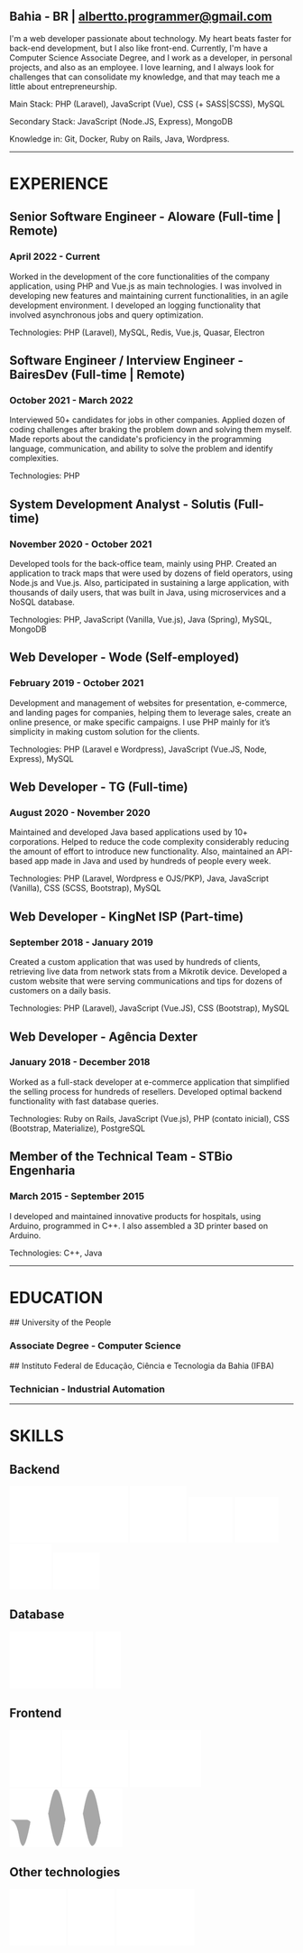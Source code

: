 <curriculum-layout>

<full-page-center>

<typing-name />

## Bahia - BR | [albertto.programmer@gmail.com](mailto:albertto.programmer@gmail.com)

I'm a web developer passionate about technology. My heart beats faster for back-end development, but I also like front-end. Currently, I'm have a Computer Science Associate Degree, and I work as a developer, in personal projects, and also as an employee. I love learning, and I always look for challenges that can consolidate my knowledge, and that may teach me a little about entrepreneurship.

Main Stack: PHP (Laravel), JavaScript (Vue), CSS (+ SASS|SCSS), MySQL

Secondary Stack: JavaScript (Node.JS, Express), MongoDB

Knowledge in: Git, Docker, Ruby on Rails, Java, Wordpress.

</full-page-center>

<div class="container">

---

# EXPERIENCE

<work-experience>

## Senior Software Engineer - Aloware (Full-time | Remote)

### April 2022 - Current

Worked in the development of the core functionalities of the company application, using PHP and Vue.js as main technologies. I was involved in developing new features and maintaining current functionalities, in an agile development environment. I developed an logging functionality that involved asynchronous jobs and query optimization.

Technologies: PHP (Laravel), MySQL, Redis, Vue.js, Quasar, Electron

</work-experience>

<work-experience>

## Software Engineer / Interview Engineer - BairesDev (Full-time | Remote)

### October 2021 - March 2022

Interviewed 50+ candidates for jobs in other companies. Applied dozen of coding challenges after braking the problem down and solving them myself. Made reports about the candidate's proficiency in the programming language, communication, and ability to solve the problem and identify complexities.

Technologies: PHP

</work-experience>

<work-experience>

## System Development Analyst - Solutis (Full-time)

### November 2020 - October 2021

Developed tools for the back-office team, mainly using PHP. Created an application to track maps that were used by dozens of field operators, using Node.js and Vue.js. Also, participated in sustaining a large application, with thousands of daily users, that was built in Java, using microservices and a NoSQL database.

Technologies: PHP, JavaScript (Vanilla, Vue.js), Java (Spring), MySQL, MongoDB

</work-experience>

<work-experience>

## Web Developer - Wode (Self-employed)

### February 2019 - October 2021

Development and management of websites for presentation, e-commerce, and landing pages for companies, helping them to leverage sales, create an online presence, or make specific campaigns. I use PHP mainly for it’s simplicity in making custom solution for the clients.

Technologies: PHP (Laravel e Wordpress), JavaScript (Vue.JS, Node, Express), MySQL

</work-experience>

<work-experience>

## Web Developer - TG (Full-time)

### August 2020 - November 2020

Maintained and developed Java based applications used by 10+ corporations. Helped to reduce the code complexity considerably reducing the amount of effort to introduce new functionality. Also, maintained an API-based app made in Java and used by hundreds of people every week.

Technologies: PHP (Laravel, Wordpress e OJS/PKP), Java, JavaScript (Vanilla), CSS (SCSS, Bootstrap), MySQL

</work-experience>

<work-experience>

## Web Developer - KingNet ISP (Part-time)

### September 2018 - January 2019

Created a custom application that was used by hundreds of clients, retrieving live data from network stats from a Mikrotik device. Developed a custom website that were serving communications and tips for dozens of customers on a daily basis.

Technologies: PHP (Laravel), JavaScript (Vue.JS), CSS (Bootstrap), MySQL

</work-experience>

<work-experience>

## Web Developer - Agência Dexter

### January 2018 - December 2018

Worked as a full-stack developer at e-commerce application that simplified the selling process for hundreds of resellers. Developed optimal backend functionality with fast database queries.

Technologies: Ruby on Rails, JavaScript (Vue.js), PHP (contato inicial), CSS (Bootstrap, Materialize), PostgreSQL

</work-experience>

<work-experience>

## Member of the Technical Team - STBio Engenharia

### March 2015 - September 2015

I developed and maintained innovative products for hospitals, using Arduino, programmed in C++. I also assembled a 3D printer based on Arduino.

Technologies: C++, Java

</work-experience>


---


# EDUCATION

<education-entry>
## University of the People

### Associate Degree - Computer Science

</education-entry>

<education-entry>
## Instituto Federal de Educação, Ciência e Tecnologia da Bahia (IFBA)

### Technician - Industrial Automation

</education-entry>


---

# SKILLS

## Backend

<skills>

<img src="./.vuepress/public/icons/php.svg" />
<img src="./.vuepress/public/icons/javascript.svg" />

</skills>

<skills>

<img src="./.vuepress/public/icons/laravel.svg" />
<img src="./.vuepress/public/icons/wordpress.svg" />
<img src="./.vuepress/public/icons/nodejs.svg" />
<img src="./.vuepress/public/icons/Ex_press.svg" />

</skills>

## Database

<skills>

<img src="./.vuepress/public/icons/mysql.svg" />
<img src="./.vuepress/public/icons/mongodb.svg" />

</skills>

## Frontend

<skills>

<img src="./.vuepress/public/icons/css3.svg" />
<img src="./.vuepress/public/icons/vuejs.svg" />
<img src="./.vuepress/public/icons/bootstrap.svg" />
<img src="./.vuepress/public/icons/materialize.svg" />

</skills>


## Other technologies

<skills>

<img src="./.vuepress/public/icons/git.svg" />
<img src="./.vuepress/public/icons/tux.svg" />
<img src="./.vuepress/public/icons/docker.svg" />

</skills>

</div>

</curriculum-layout>

